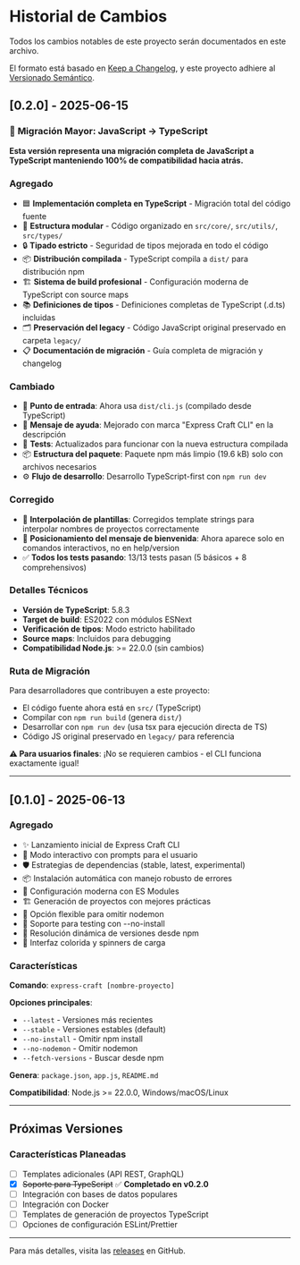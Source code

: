 # Historial de Cambios

Todos los cambios notables de este proyecto serán documentados en este archivo.

El formato está basado en [Keep a Changelog](https://keepachangelog.com/es-ES/1.0.0/),
y este proyecto adhiere al [Versionado Semántico](https://semver.org/lang/es/).

## [0.2.0] - 2025-06-15

### 🔄 **Migración Mayor: JavaScript → TypeScript**

**Esta versión representa una migración completa de JavaScript a TypeScript manteniendo 100% de compatibilidad hacia atrás.**

### Agregado

- 🟦 **Implementación completa en TypeScript** - Migración total del código fuente
- 📁 **Estructura modular** - Código organizado en `src/core/`, `src/utils/`, `src/types/`
- 🔒 **Tipado estricto** - Seguridad de tipos mejorada en todo el código
- 📦 **Distribución compilada** - TypeScript compila a `dist/` para distribución npm
- 🏗️ **Sistema de build profesional** - Configuración moderna de TypeScript con source maps
- 📚 **Definiciones de tipos** - Definiciones completas de TypeScript (.d.ts) incluidas
- 🗂️ **Preservación del legacy** - Código JavaScript original preservado en carpeta `legacy/`
- 📋 **Documentación de migración** - Guía completa de migración y changelog

### Cambiado

- 🔧 **Punto de entrada**: Ahora usa `dist/cli.js` (compilado desde TypeScript)
- 📝 **Mensaje de ayuda**: Mejorado con marca "Express Craft CLI" en la descripción
- 🧪 **Tests**: Actualizados para funcionar con la nueva estructura compilada
- 📦 **Estructura del paquete**: Paquete npm más limpio (19.6 kB) solo con archivos necesarios
- ⚙️ **Flujo de desarrollo**: Desarrollo TypeScript-first con `npm run dev`

### Corregido

- 🐛 **Interpolación de plantillas**: Corregidos template strings para interpolar nombres de proyectos correctamente
- 🎨 **Posicionamiento del mensaje de bienvenida**: Ahora aparece solo en comandos interactivos, no en help/version
- ✅ **Todos los tests pasando**: 13/13 tests pasan (5 básicos + 8 comprehensivos)

### Detalles Técnicos

- **Versión de TypeScript**: 5.8.3
- **Target de build**: ES2022 con módulos ESNext
- **Verificación de tipos**: Modo estricto habilitado
- **Source maps**: Incluidos para debugging
- **Compatibilidad Node.js**: >= 22.0.0 (sin cambios)

### Ruta de Migración

Para desarrolladores que contribuyen a este proyecto:

- El código fuente ahora está en `src/` (TypeScript)
- Compilar con `npm run build` (genera `dist/`)
- Desarrollar con `npm run dev` (usa tsx para ejecución directa de TS)
- Código JS original preservado en `legacy/` para referencia

**⚠️ Para usuarios finales**: ¡No se requieren cambios - el CLI funciona exactamente igual!

---

## [0.1.0] - 2025-06-13

### Agregado

- ✨ Lanzamiento inicial de Express Craft CLI
- 🚀 Modo interactivo con prompts para el usuario
- 🛡️ Estrategias de dependencias (stable, latest, experimental)
- 📦 Instalación automática con manejo robusto de errores
- 🔧 Configuración moderna con ES Modules
- 🏗️ Generación de proyectos con mejores prácticas
- 🚫 Opción flexible para omitir nodemon
- 🧪 Soporte para testing con --no-install
- 📡 Resolución dinámica de versiones desde npm
- 🎨 Interfaz colorida y spinners de carga

### Características

**Comando**: `express-craft [nombre-proyecto]`

**Opciones principales**:

- `--latest` - Versiones más recientes
- `--stable` - Versiones estables (default)
- `--no-install` - Omitir npm install
- `--no-nodemon` - Omitir nodemon
- `--fetch-versions` - Buscar desde npm

**Genera**: `package.json`, `app.js`, `README.md`

**Compatibilidad**: Node.js >= 22.0.0, Windows/macOS/Linux

---

## Próximas Versiones

### Características Planeadas

- [ ] Templates adicionales (API REST, GraphQL)
- [x] ~~Soporte para TypeScript~~ ✅ **Completado en v0.2.0**
- [ ] Integración con bases de datos populares
- [ ] Integración con Docker
- [ ] Templates de generación de proyectos TypeScript
- [ ] Opciones de configuración ESLint/Prettier

---

Para más detalles, visita las [releases](https://github.com/Adan-Perez/express-craft-cli/releases) en GitHub.
